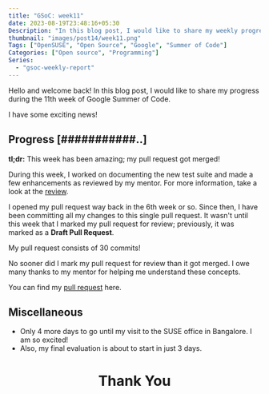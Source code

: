 ```yaml
---
title: "GSoC: week11"
date: 2023-08-19T23:48:16+05:30
Description: "In this blog post, I would like to share my weekly progress of Google Summer of code with OpenSUSE"
thumbnail: "images/post14/week11.png"
Tags: ["OpenSUSE", "Open Source", "Google", "Summer of Code"]
Categories: ["Open source", "Programming"]
Series:
  - "gsoc-weekly-report"
---
```


Hello and welcome back! In this blog post, I would like to share my progress during the 11th week of Google Summer of Code.

I have some exciting news!

## Progress [###########..]

**tl;dr:** This week has been amazing; my pull request got merged!

During this week, I worked on documenting the new test suite and made a few enhancements as reviewed by my mentor. For more information, take a look at the [review].

[review]: https://github.com/rpm-software-management/rpmlint/pull/1101#pullrequestreview-1580023523

I opened my pull request way back in the 6th week or so. Since then, I have been committing all my changes to this single pull request. It wasn't until this week that I marked my pull request for review; previously, it was marked as a **Draft Pull Request**.

My pull request consists of 30 commits!

No sooner did I mark my pull request for review than it got merged. I owe many thanks to my mentor for helping me understand these concepts.

You can find my <i class="fa-solid fa-code-merge" style="color: #cb77e9;"></i> [pull request] here.

## Miscellaneous

- Only 4 more days to go until my visit to the SUSE office in Bangalore. I am so excited!
- Also, my final evaluation is about to start in just 3 days.

<h1 align="center">Thank You</h1>

[pull request]: https://github.com/rpm-software-management/rpmlint/pull/1101

